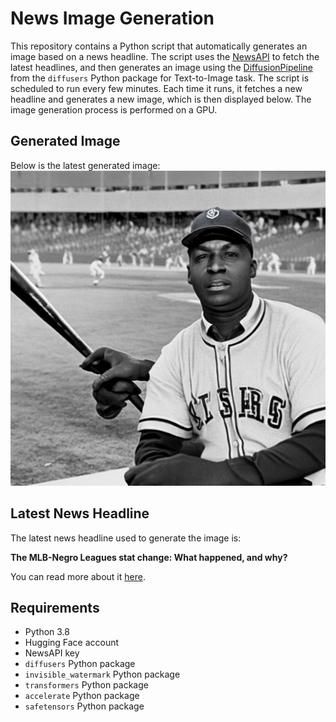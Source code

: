 # News Image Generation
This repository contains a Python script that automatically generates an image based on a news headline. The script uses the [NewsAPI](https://newsapi.org/) to fetch the latest headlines, and then generates an image using the [DiffusionPipeline](https://github.com/huggingface/diffusers) from the `diffusers` Python package for Text-to-Image task.
The script is scheduled to run every few minutes. Each time it runs, it fetches a new headline and generates a new image, which is then displayed below. The image generation process is performed on a GPU.

## Generated Image
Below is the latest generated image:
![Generated Image](image.png)

## Latest News Headline
The latest news headline used to generate the image is:

**The MLB-Negro Leagues stat change: What happened, and why?**

You can read more about it [here](https://news.google.com/rss/articles/CBMiW2h0dHBzOi8vd3d3Lm55dGltZXMuY29tL2F0aGxldGljLzU1MjU4NTQvMjAyNC8wNS8yOS9tbGItbmVncm8tbGVhZ3Vlcy1zdGF0LWNoYW5nZS13aGF0LXdoeS_SAQA?oc=5).

## Requirements
- Python 3.8
- Hugging Face account
- NewsAPI key
- `diffusers` Python package
- `invisible_watermark` Python package
- `transformers` Python package
- `accelerate` Python package
- `safetensors` Python package
